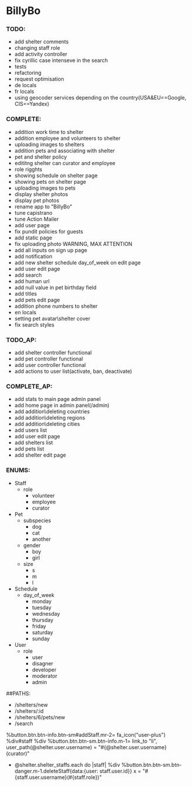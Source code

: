 # BillyBo

### TODO:
- add shelter comments
- changing staff role
- add activity controller
- fix cyrillic case intenseve in the search
- tests
- refactoring
- request optimisation
- de locals
- fr locals
- using geocoder services depending on the country(USA&EU==Google, CIS==Yandex)

### COMPLETE:
- addition work time to shelter
- addition employee and volunteers to shelter
- uploading images to shelters
- addition pets and associating with shelter
- pet and shelter policy
- edititng shelter can curator and employee
- role rigghts
- showing schedule on shelter page
- showing pets on shelter page
- uploading images to pets
- display shelter photos
- display pet photos
- rename app to "BillyBo"
- tune capistrano
- tune Action Mailer
- add user page
- fix pundit policies for guests
- add static page
- fix uploading photo WARNING, MAX ATTENTION
- add all inputs on sign up page
- add notification
- add new shelter schedule day_of_week on edit page
- add user edit page
- add search
- add human url
- add null value in pet birthday field
- add titles
- add pets edit page
- addition phone numbers to shelter
- en locals
- setting pet avatar\shelter cover
- fix search styles

### TODO_AP:
- add shelter controller functional
- add pet controller functional
- add user controller functional
- add actions to user list(activate, ban, deactivate)

### COMPLETE_AP:
- add stats to main page admin panel
- add home page in admin panel(/admin)
- add addition\deleting countries
- add addition\deleting regions
- add addition\deleting cities
- add users list
- add user edit page
- add shelters list
- add pets list
- add shelter edit page

### ENUMS:
- Staff
  - role
    - volunteer
    - employee
    - curator
 - Pet
   - subspecies
     - dog
     - cat
     - another
   - gender
     - boy
     - girl
   - size
     - s
     - m
     - l
- Schedule
  - day_of_week
    - monday
    - tuesday
    - wednesday
    - thursday
    - friday
    - saturday
    - sunday
- User
  - role
    - user
    - disagner
    - developer
    - moderator
    - admin

##PATHS:
- /shelters/new
- /shelters/:id
- /shelters/6/pets/new
- /search

%button.btn.btn-info.btn-sm#addStaff.mr-2= fa_icon("user-plus")
%div#staff
  %div
    %button.btn.btn-sm.btn-info.m-1= link_to "li", user_path(@shelter.user.username)
    = "#{@shelter.user.username}(curator)"
  - @shelter.shelter_staffs.each do |staff|
    %div
      %button.btn.btn-sm.btn-danger.m-1.deleteStaff{data:{user: staff.user.id}} x
      = "#{staff.user.username}(#{staff.role})"